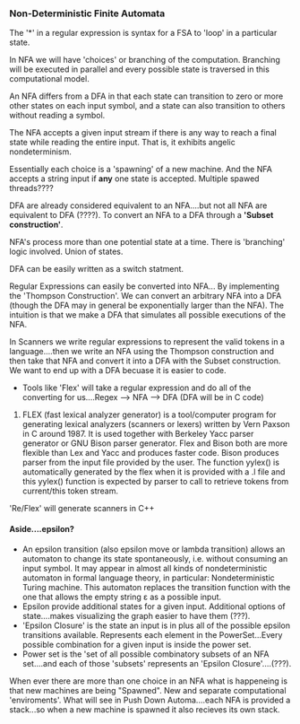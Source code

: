 ### Non-Deterministic Finite Automata

The '\*' in a regular expression is syntax for a FSA to 'loop' in a particular state.

In NFA we will have 'choices' or branching of the computation. Branching will be executed in parallel and every possible state is traversed in this computational model.

An NFA differs from a DFA in that each state can transition to zero or more other states on each input symbol, and a state can also transition to others without reading a symbol.

The NFA accepts a given input stream if there is any way to reach a final state while reading the entire input. That is, it exhibits angelic nondeterminism.

Essentially each choice is a 'spawning' of a new machine. And the NFA accepts a string input if **any** one state is accepted. Multiple spawed threads????

DFA are already considered equivalent to an NFA....but not all NFA are equivalent to DFA (????). To convert an NFA to a DFA through a **'Subset construction'**.

NFA's process more than one potential state at a time. There is 'branching' logic involved. Union of states.

DFA can be easily written as a switch statment.

Regular Expressions can easily be converted into NFA... By implementing the 'Thompson Construction'.
We can convert an arbitrary NFA into a DFA (though the DFA may in general be exponentially larger than the NFA).
The intuition is that we make a DFA that simulates all possible executions of the NFA.

In Scanners we write regular expressions to represent the valid tokens in a language....then we write an NFA using the Thompson construction and then take that NFA and convert it into a DFA with the Subset construction. We want to end up with a DFA becuase it is easier to code.

- Tools like 'Flex' will take a regular expression and do all of the converting for us....Regex --> NFA --> DFA (DFA will be in C code)

1. FLEX (fast lexical analyzer generator) is a tool/computer program for generating lexical analyzers (scanners or lexers) written by Vern Paxson in C around 1987. It is used together with Berkeley Yacc parser generator or GNU Bison parser generator. Flex and Bison both are more flexible than Lex and Yacc and produces faster code.
   Bison produces parser from the input file provided by the user. The function yylex() is automatically generated by the flex when it is provided with a .l file and this yylex() function is expected by parser to call to retrieve tokens from current/this token stream.

'Re/Flex' will generate scanners in C++

#### Aside....epsilon?

- An epsilon transition (also epsilon move or lambda transition) allows an automaton to change its state spontaneously, i.e. without consuming an input symbol. It may appear in almost all kinds of nondeterministic automaton in formal language theory, in particular: Nondeterministic Turing machine. This automaton replaces the transition function with the one that allows the empty string ε as a possible input.
- Epsilon provide additional states for a given input. Additional options of state....makes visualizing the graph easier to have them (???).
- 'Epsilon Closure' is the state an input is in plus all of the possible epsilon transitions available. Represents each element in the PowerSet...Every possible combination for a given input is inside the power set.
- Power set is the 'set of all possible combinatory subsets of an NFA set....and each of those 'subsets' represents an 'Epsilon Closure'....(???).

When ever there are more than one choice in an NFA what is happeneing is that new machines are being "Spawned". New and separate computational 'enviroments'. What will see in Push Down Automa....each NFA is provided a stack...so when a new machine is spawned it also recieves its own stack.
